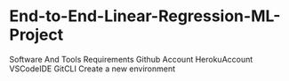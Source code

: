 # End-to-End-Linear-Regression-ML-Project
Software And Tools Requirements
Github Account
HerokuAccount
VSCodeIDE
GitCLI
Create a new environment